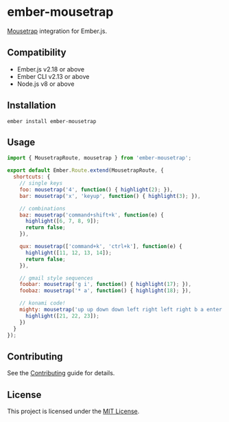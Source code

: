# ember-mousetrap

[Mousetrap](http://craig.is/killing/mice) integration for Ember.js.

Compatibility
------------------------------------------------------------------------------

* Ember.js v2.18 or above
* Ember CLI v2.13 or above
* Node.js v8 or above


Installation
------------------------------------------------------------------------------

```
ember install ember-mousetrap
```


Usage
------------------------------------------------------------------------------

``` javascript
import { MousetrapRoute, mousetrap } from 'ember-mousetrap';

export default Ember.Route.extend(MousetrapRoute, {
  shortcuts: {
    // single keys
    foo: mousetrap('4', function() { highlight(2); }),
    bar: mousetrap('x', 'keyup', function() { highlight(3); }),

    // combinations
    baz: mousetrap('command+shift+k', function(e) {
      highlight([6, 7, 8, 9]);
      return false;
    }),

    qux: mousetrap(['command+k', 'ctrl+k'], function(e) {
      highlight([11, 12, 13, 14]);
      return false;
    }),

    // gmail style sequences
    foobar: mousetrap('g i', function() { highlight(17); }),
    foobaz: mousetrap('* a', function() { highlight(18); }),

    // konami code!
    mighty: mousetrap('up up down down left right left right b a enter', function() {
      highlight([21, 22, 23]);
    })
  }
});
```


Contributing
------------------------------------------------------------------------------

See the [Contributing](CONTRIBUTING.md) guide for details.


License
------------------------------------------------------------------------------

This project is licensed under the [MIT License](LICENSE.md).
